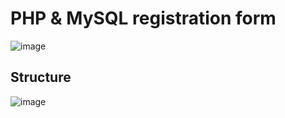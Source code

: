 # PHP & MySQL registration form
![image](https://user-images.githubusercontent.com/66025444/210132368-5b76fbc8-5854-41cc-b6d5-218b46d6a925.png)
## Structure 
![image](https://user-images.githubusercontent.com/66025444/210132708-69815477-cbcd-4723-886c-1c9889d1b6c6.png)
